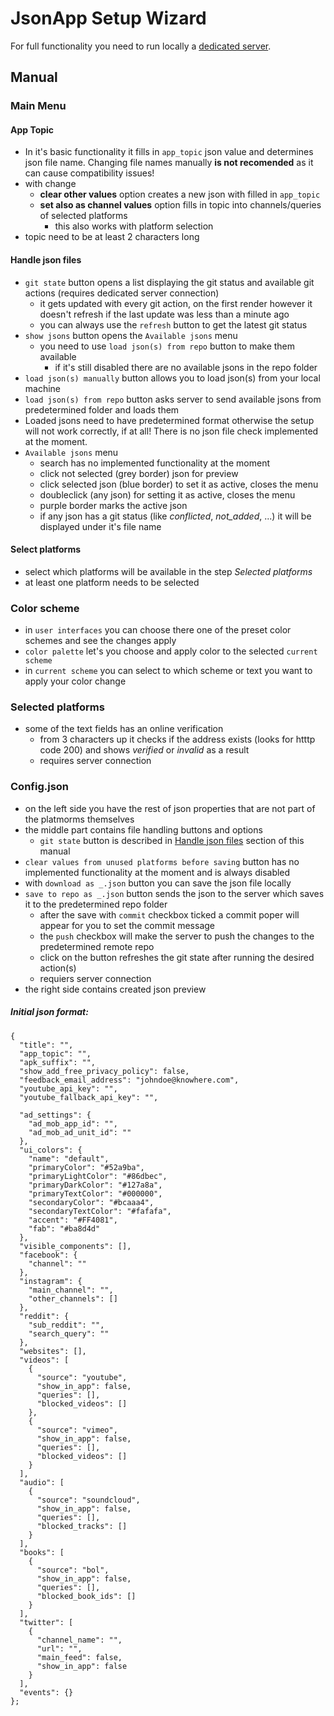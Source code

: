 # JsonApp Setup Wizard

For full functionality you need to run locally a [dedicated server](https://github.com/kredenc6/setupWizardLocalServer2).

## Manual

### Main Menu

#### App Topic

  - In it's basic functionality it fills in `app_topic` json value and determines json file name. Changing file names manually **is not recomended** as it can cause compatibility issues!
  - with change
      - **clear other values** option creates a new json with filled in `app_topic`
      - **set also as channel values** option fills in topic into channels/queries of selected platforms
          - this also works with platform selection
  - topic need to be at least 2 characters long

#### Handle json files

  - `git state` button opens a list displaying the git status and available git actions (requires dedicated server connection)
      - it gets updated with every git action, on the first render however it doesn't refresh if the last update was less than a minute ago
      - you can always use the `refresh` button to get the latest git status
  - `show jsons` button opens the `Available jsons` menu
      - you need to use `load json(s) from repo` button to make them available
          - if it's still disabled there are no available jsons in the repo folder
  - `load json(s) manually` button allows you to load json(s) from your local machine
  - `load json(s) from repo` button asks server to send available jsons from predetermined folder and loads them
  - Loaded jsons need to have predetermined format otherwise the setup will not work correctly, if at all! There is no json file check implemented at the moment.
  - `Available jsons` menu
      - search has no implemented functionality at the moment
      - click not selected (grey border) json for preview
      - click selected json (blue border) to set it as active, closes the menu
      - doubleclick (any json) for setting it as active, closes the menu
      - purple border marks the active json
      - if any json has a git status (like *conflicted*, *not_added*, ...) it will be displayed under it's file name

#### Select platforms

  - select which platforms will be available in the step *Selected platforms*
  - at least one platform needs to be selected

### Color scheme

  - in `user interfaces` you can choose there one of the preset color schemes and see the changes apply
  - `color palette` let's you choose and apply color to the selected `current scheme`
  - in `current scheme` you can select to which scheme or text you want to apply your color change

### Selected platforms

  - some of the text fields has an online verification
      - from 3 characters up it checks if the address exists (looks for htttp code 200) and shows *verified* or *invalid* as a result
      - requires server connection

### Config.json

  - on the left side you have the rest of json properties that are not part of the platmorms themselves
  - the middle part contains file handling buttons and options
      - `git state` button is described in [Handle json files](https://github.com/kredenc6/setupWizard#handle-json-files) section of this manual
  - `clear values from unused platforms before saving` button has no implemented functionality at the moment and is always disabled
  - with `download as _.json` button you can save the json file locally
  - `save to repo as _.json` button sends the json to the server which saves it to the predetermined repo folder
      - after the save with `commit` checkbox ticked a commit poper will appear for you to set the commit message
      - the `push` checkbox will make the server to push the changes to the predetermined remote repo
      - click on the button refreshes the git state after running the desired action(s)
      - requiers server connection
  - the right side contains created json preview

##### Initial json format:

```
{
  "title": "",
  "app_topic": "",
  "apk_suffix": "",
  "show_add_free_privacy_policy": false,
  "feedback_email_address": "johndoe@knowhere.com",
  "youtube_api_key": "",
  "youtube_fallback_api_key": "",
  
  "ad_settings": {
    "ad_mob_app_id": "",
    "ad_mob_ad_unit_id": ""
  },
  "ui_colors": {
    "name": "default",
    "primaryColor": "#52a9ba",
    "primaryLightColor": "#86dbec",
    "primaryDarkColor": "#127a8a",
    "primaryTextColor": "#000000",
    "secondaryColor": "#bcaaa4",
    "secondaryTextColor": "#fafafa",
    "accent": "#FF4081",
    "fab": "#ba8d4d"
  },
  "visible_components": [],
  "facebook": {
    "channel": ""
  },
  "instagram": {
    "main_channel": "",
    "other_channels": []
  },
  "reddit": {
    "sub_reddit": "",
    "search_query": ""
  },
  "websites": [],
  "videos": [
    {
      "source": "youtube",
      "show_in_app": false,
      "queries": [],
      "blocked_videos": []
    },
    {
      "source": "vimeo",
      "show_in_app": false,
      "queries": [],
      "blocked_videos": []
    }
  ],
  "audio": [
    {
      "source": "soundcloud",
      "show_in_app": false,
      "queries": [],
      "blocked_tracks": []
    }
  ],
  "books": [
    {
      "source": "bol",
      "show_in_app": false,
      "queries": [],
      "blocked_book_ids": []
    }
  ],
  "twitter": [
    {
      "channel_name": "",
      "url": "",
      "main_feed": false,
      "show_in_app": false
    }
  ],
  "events": {}
};
```